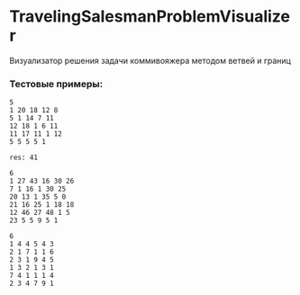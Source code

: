 # TravelingSalesmanProblemVisualizer
Визуализатор решения задачи коммивояжера методом ветвей и границ


### Тестовые примеры: 

```
5
1 20 18 12 8
5 1 14 7 11
12 18 1 6 11
11 17 11 1 12
5 5 5 5 1

res: 41
```

```
6
1 27 43 16 30 26
7 1 16 1 30 25
20 13 1 35 5 0
21 16 25 1 18 18
12 46 27 48 1 5
23 5 5 9 5 1
```

```
6
1 4 4 5	4 3	
2 1 7 1	1 6
2 3 1 9	4 5	
1 3 2 1	3 1	
7 4 1 1	1 4	
2 3 4 7	9 1	
```

